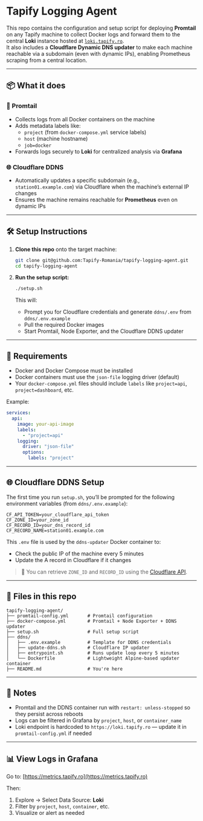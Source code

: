 # Tapify Logging Agent

This repo contains the configuration and setup script for deploying **Promtail** on any Tapify machine to collect Docker logs and forward them to the central **Loki** instance hosted at [`loki.tapify.ro`](https://loki.tapify.ro).  
It also includes a **Cloudflare Dynamic DNS updater** to make each machine reachable via a subdomain (even with dynamic IPs), enabling Prometheus scraping from a central location.

---

## 📦 What it does

### 🔧 Promtail
- Collects logs from all Docker containers on the machine
- Adds metadata labels like:
  - `project` (from `docker-compose.yml` service labels)
  - `host` (machine hostname)
  - `job=docker`
- Forwards logs securely to **Loki** for centralized analysis via **Grafana**

### 🌐 Cloudflare DDNS
- Automatically updates a specific subdomain (e.g., `station01.example.com`) via Cloudflare when the machine’s external IP changes
- Ensures the machine remains reachable for **Prometheus** even on dynamic IPs

---

## 🛠 Setup Instructions

1. **Clone this repo** onto the target machine:

    ```bash
    git clone git@github.com:Tapify-Romania/tapify-logging-agent.git
    cd tapify-logging-agent

    ```

2. **Run the setup script:**

    ```bash
    ./setup.sh
    ```

    This will:
    - Prompt you for Cloudflare credentials and generate `ddns/.env` from `ddns/.env.example`
    - Pull the required Docker images
    - Start Promtail, Node Exporter, and the Cloudflare DDNS updater

---

## 🐳 Requirements

- Docker and Docker Compose must be installed
- Docker containers must use the `json-file` logging driver (default)
- Your `docker-compose.yml` files should include `labels` like `project=api`, `project=dashboard`, etc.

Example:

```yaml
services:
  api:
    image: your-api-image
    labels:
      - "project=api"
    logging:
      driver: "json-file"
      options:
        labels: "project"
```

---

## 🌐 Cloudflare DDNS Setup

The first time you run `setup.sh`, you’ll be prompted for the following environment variables (from `ddns/.env.example`):

```env
CF_API_TOKEN=your_cloudflare_api_token
CF_ZONE_ID=your_zone_id
CF_RECORD_ID=your_dns_record_id
CF_RECORD_NAME=station01.example.com
```

This `.env` file is used by the `ddns-updater` Docker container to:

- Check the public IP of the machine every 5 minutes
- Update the A record in Cloudflare if it changes

> 📌 You can retrieve `ZONE_ID` and `RECORD_ID` using the [Cloudflare API](https://developers.cloudflare.com/api/).

---

## 📁 Files in this repo

```
tapify-logging-agent/
├── promtail-config.yml       # Promtail configuration
├── docker-compose.yml        # Promtail + Node Exporter + DDNS updater
├── setup.sh                  # Full setup script
├── ddns/
│   ├── .env.example          # Template for DDNS credentials
│   ├── update-ddns.sh        # Cloudflare IP updater
│   ├── entrypoint.sh         # Runs update loop every 5 minutes
│   └── Dockerfile            # Lightweight Alpine-based updater container
├── README.md                 # You're here
```

---

## 📍 Notes

- Promtail and the DDNS container run with `restart: unless-stopped` so they persist across reboots
- Logs can be filtered in Grafana by `project`, `host`, or `container_name`
- Loki endpoint is hardcoded to `https://loki.tapify.ro` — update it in `promtail-config.yml` if needed

---

## 📊 View Logs in Grafana

Go to: [https://metrics.tapify.ro](https://metrics.tapify.ro)

Then:

1. Explore → Select Data Source: **Loki**
2. Filter by `project`, `host`, `container`, etc.
3. Visualize or alert as needed
